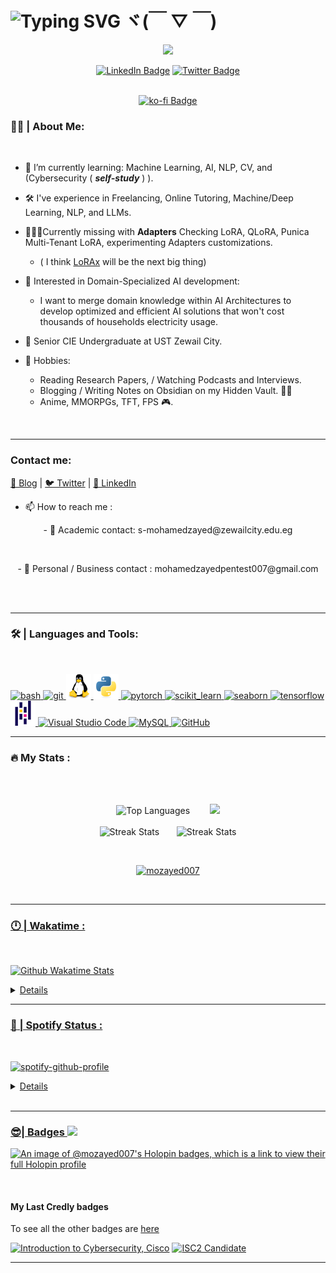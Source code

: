
  
  
#  ![Typing SVG](https://readme-typing-svg.demolab.com?font=IBM+Plex+Mono&weight=800&pause=1000&random=true&width=435&lines=+Hi+there!+I'm+MoZayed+%F0%9F%91%8B.)   **ヾ(￣ ▽ ￣)**                            
<p align="center"><img src="https://media3.giphy.com/media/f6hnhHkks8bk4jwjh3/giphy.gif?cid=6c09b952a8e228564cf075141862157a36423c7e667945cc&rid=giphy.gif&ct=s" width="150"/></p>

<div id="badges">
<p align="center">
<a href="https://www.linkedin.com/in/mozayed007"><img src="https://img.shields.io/badge/LinkedIn-blue?style=for-the-badge&logo=linkedin&logoColor=white" alt="LinkedIn Badge"></a>
<a href="https://twitter.com/MoZayed007">
    <img src="https://img.shields.io/badge/Twitter-blue?style=for-the-badge&logo=twitter&logoColor=white" alt="Twitter Badge"/></a></p>

<p align="center">
    <img src="https://komarev.com/ghpvc/?username=mozayed007&style=flat-square&color=blue" alt=""> <br/>
    <a href="https://ko-fi.com/mozayed"><img src="https://storage.ko-fi.com/cdn/brandasset/kofi_s_tag_dark.png"  width=" 150" height="60"  alt="ko-fi Badge"></a>
</p>
</div>




### :man_technologist: | About Me: 

<br />


	  
- 🌱 I’m currently learning: Machine Learning, AI, NLP, CV, and (Cybersecurity ( ***self-study*** ) ).
  
- 🛠  I've experience in Freelancing,  Online Tutoring, Machine/Deep Learning, NLP, and LLMs.
  
- 🧑🏻‍💻Currently missing with **Adapters** Checking LoRA, QLoRA,  Punica Multi-Tenant LoRA, experimenting Adapters customizations.
	- ( I think [LoRAx](https://predibase.com/) will be the next big thing)
	  
- 🧠 Interested in Domain-Specialized AI development:
	 - I want to merge domain knowledge within AI Architectures to develop optimized and efficient AI solutions that won't cost thousands of households electricity usage.
	   
- 🏫  Senior CIE Undergraduate at UST Zewail City.

- 🏓 Hobbies:
	-  Reading Research Papers, / Watching Podcasts and Interviews.
	-  Blogging / Writing Notes on Obsidian on my Hidden Vault. 🥷🏻
	-  Anime, MMORPGs, TFT,  FPS 🎮.
<br />


---

 
 ### Contact me:
 [📝 Blog](https://mozayed007.github.io/mozayed-blog) | [🐦 Twitter](https://twitter.com/MoZayed007) | [🤝 LinkedIn](https://www.linkedin.com/in/mozayed007/)<br /> 
 - 📫 How to reach me : </br>
  <p align="center" style="text-align: center;">    - 📧 Academic contact: s-mohamedzayed@zewailcity.edu.eg </p>  </br>
   <p align="center " style="text-align: center;">   - 📧 Personal / Business  contact : mohamedzayedpentest007@gmail.com </p>  </br>      
</br>

---

### :hammer_and_wrench: | Languages and Tools:
<br />
<p align="left">
<a href="https://www.gnu.org/software/bash/" target="_blank" rel="noreferrer"> <img src="https://www.vectorlogo.zone/logos/gnu_bash/gnu_bash-icon.svg" alt="bash" width="40" height="40"/> </a> 
<a href="https://git-scm.com/" target="_blank" rel="noreferrer"> <img src="https://www.vectorlogo.zone/logos/git-scm/git-scm-icon.svg" alt="git" width="40" height="40"/> </a>
<a href="https://www.linux.org/" target="_blank" rel="noreferrer"> <img src="https://raw.githubusercontent.com/devicons/devicon/master/icons/linux/linux-original.svg" alt="linux" width="40" height="40"/> </a>
<a href="https://www.python.org" target="_blank" rel="noreferrer"> <img src="https://raw.githubusercontent.com/devicons/devicon/master/icons/python/python-original.svg" alt="python" width="40" height="40"/> </a> 
<a href="https://pytorch.org/" target="_blank" rel="noreferrer"> <img src="https://www.vectorlogo.zone/logos/pytorch/pytorch-icon.svg" alt="pytorch" width="40" height="40"/> </a> 
<a href="https://scikit-learn.org/" target="_blank" rel="noreferrer"> <img src="https://upload.wikimedia.org/wikipedia/commons/0/05/Scikit_learn_logo_small.svg" alt="scikit_learn" width="40" height="40"/> </a> 
<a href="https://seaborn.pydata.org/" target="_blank" rel="noreferrer"> <img src="https://seaborn.pydata.org/_images/logo-mark-lightbg.svg" alt="seaborn" width="40" height="40"/> </a> 
<a href="https://www.tensorflow.org" target="_blank" rel="noreferrer"> <img src="https://www.vectorlogo.zone/logos/tensorflow/tensorflow-icon.svg" alt="tensorflow" width="40" height="40"/> </a> 
<a href="https://pandas.pydata.org/" target="_blank" rel="noreferrer"> <img src="https://raw.githubusercontent.com/devicons/devicon/2ae2a900d2f041da66e950e4d48052658d850630/icons/pandas/pandas-original.svg" alt="pandas" width="40" height="40"/> </a>
<a href="https://code.visualstudio.com/" target="_blank" rel="noreferrer"> <img src="https://cdn.jsdelivr.net/gh/devicons/devicon/icons/vscode/vscode-original.svg" alt="Visual Studio Code" width="40" height="40"/> </a>
<a href="https://www.mysql.com/" target="_blank" rel="noreferrer"> <img src="https://cdn.jsdelivr.net/gh/devicons/devicon/icons/mysql/mysql-original.svg" alt="MySQL" width="40" height="40"/> </a>
<a href="https://github.com/" target="_blank" rel="noreferrer"> <img src="https://user-images.githubusercontent.com/3369400/139447912-e0f43f33-6d9f-45f8-be46-2df5bbc91289.png" alt="GitHub" width="40" height="40"/> </a>
</p>


---


### :fire: My Stats :
<br />
</br>
<p align="center">
<img src="https://github-readme-stats.vercel.app/api/top-langs/?username=mozayed007&hide_border=true&theme=tokyonight" alt="Top Languages" width="24%"/>&nbsp;&nbsp;&nbsp;&nbsp;&nbsp;&nbsp;&nbsp;
<img src="https://github-readme-activity-graph.vercel.app/graph?username=mozayed007&hide_border=true&theme=tokyo-night" width="66%">
<br><br>
<img src="https://github-readme-streak-stats.herokuapp.com/?user=mozayed007&hide_border=true&theme=tokyonight" alt="Streak Stats" width="47%"/>&nbsp;&nbsp;&nbsp;&nbsp;&nbsp;&nbsp;&nbsp;<img src="https://github-readme-stats.vercel.app/api?username=mozayed007&hide_border=true&theme=tokyonight" alt="Streak Stats" width="43%"/> </p>
 </br>
<p align="center">
<a href="https://github.com/ryo-ma/github-profile-trophy"><img src="https://github-profile-trophy.vercel.app/?username=mozayed007&row=2&column=4&theme=onedark" alt="mozayed007" width="40%" />
</p>
</br>


---

### 🕛 | Wakatime :
<br />

![Github Wakatime Stats](https://github-readme-stats.vercel.app/api/wakatime?username=mozayed007) 
<details>  
<img src="https://wakatime.com/share/@mozayed007/59f67f85-010a-4267-a9e6-50a27326c520.svg" width="50%">
</details> 

---
### :musical_note: | Spotify Status : 
<br />

![spotify-github-profile](https://spotify-github-profile.vercel.app/api/view?uid=li2y5wg127wk16dldhvsqg7tr&cover_image=true&theme=default&show_offline=false&background_color=121212)
<br />

<details>
  

![Spotify recently played](https://spotify-recently-played-readme.vercel.app/api?user=li2y5wg127wk16dldhvsqg7tr&unique=true)
    
</details> <br />

---

### 😎| Badges <img src = "https://media.giphy.com/media/3orifgYbnsq43eFsdO/giphy.gif" width="30">

[![An image of @mozayed007's Holopin badges, which is a link to view their full Holopin profile](https://holopin.me/mozayed007)](https://holopin.io/@mozayed007)

</br>

<h4> My Last Credly badges  </h4>

To see all the other badges are [here](https://www.credly.com/users/mozayed007/badges)

<!--START_SECTION:badges-->
[![Introduction to Cybersecurity, Cisco](https://images.credly.com/size/120x120/images/af8c6b4e-fc31-47c4-8dcb-eb7a2065dc5b/I2CS__1_.png)](https://www.credly.com/badges/487f1395-6ec1-454b-8463-040e0f407a19)
[![ISC2 Candidate](https://images.credly.com/size/120x120/images/9180921d-4a13-429e-9357-6f9706a554f0/image.png)](https://www.credly.com/badges/b345603b-5c85-4f2e-99d4-18e09d347c27)
<!--END_SECTION:badges-->

---
 

<!---
MZPENTEST/MZPENTEST is a ✨ special ✨ repository because its `README.md` (this file) appears on your GitHub profile.
You can click the Preview link to take a look at your changes.
--->
